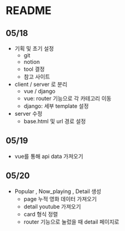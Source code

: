 # README



## 05/18 

- 기획 및 초기 설정
  - git 
  - notion 
  - tool 결정 
  - 참고 사이트 
- client / server 로 분리 
  - vue / django 
  - vue: router 기능으로 각 카테고리 이동 
  - django: 세부 template 설정 
- server 수정 
  - base.html 및 url 경로 설정



## 05/19

- vue를 통해 api data 가져오기 



## 05/20

- Popular , Now_playing , Detail 생성 
  - page 누적 영화 데이터 가져오기 
  - detail youtube 가져오기 
  - card 형식 정렬 
  - router 기능으로 눌렀을 때 detail 페이지로 